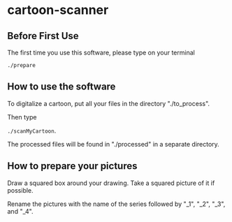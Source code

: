 # cartoon-scanner

## Before First Use

The first time you use this software, please type on your terminal

`./prepare`

## How to use the software

To digitalize a cartoon, put all your files in the directory "./to_process".

Then type

`./scanMyCartoon`.

The processed files will be found in "./processed" in a separate directory.

## How to prepare your pictures

Draw a squared box around your drawing. Take a squared picture of it if possible.

Rename the pictures with the name of the series followed by "\_1", "\_2", "\_3", and "\_4".
